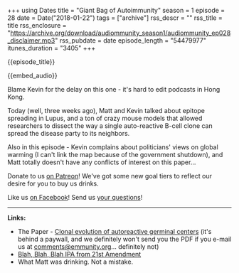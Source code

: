 +++
using Dates
title = "Giant Bag of Autoimmunity"
season = 1
episode = 28
date = Date("2018-01-22")
tags = ["archive"]
rss_descr = ""
rss_title = title
rss_enclosure = "https://archive.org/download/audiommunity_season1/audiommunity_ep028_disclaimer.mp3"
rss_pubdate = date
episode_length = "54479977"
itunes_duration = "3405"
+++

{{episode_title}}

{{embed_audio}}

Blame Kevin for the delay on this one - it's hard to edit podcasts in Hong Kong.

Today (well, three weeks ago), Matt and Kevin talked about epitope spreading in Lupus, and a ton of crazy mouse models that allowed researchers to dissect the way a single auto-reactive B-cell clone can spread the disease party to its neighbors.

Also in this episode - Kevin complains about politicians' views on global warming (I can't link the map because of the government shutdown), and Matt totally doesn't have any conflicts of interest on this paper...

Donate to us [on Patreon](http://patreon.com/audiommunity)! We've got some new goal tiers to reflect our desire for you to buy us drinks.

Like us [on Facebook](http://facebook.com/audiommunity)! Send us [your questions](https://emmunity.org/contact/)!

---

**Links:**

- The Paper - [Clonal evolution of autoreactive germinal centers](http://www.cell.com/cell/abstract/S0092-8674\(17\)30833-4) (it's behind a paywall, and we definitely won't send you the PDF if you e-mail us at [comments@emmunity.org](mailto:comments@emmunity.org)... definitely not)
- [Blah, Blah, Blah IPA from 21st Amendment](http://21st-amendment.com/beers/blah-blah-blah/)
- What Matt was drinking. Not a mistake.
